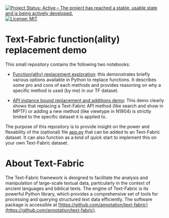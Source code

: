 [![Project Status: Active – The project has reached a stable, usable state and is being actively developed.](https://www.repostatus.org/badges/latest/active.svg)](https://www.repostatus.org/#active) [![License: MIT](https://img.shields.io/badge/License-MIT-yellow.svg)](https://opensource.org/licenses/MIT)

# Text-Fabric function(ality) replacement demo

This small repository contains the following two notebooks:

- [Function(ality) replacement exploration](FunctionReplacementDemo.ipynb): this demonstrates briefly various options available in Python to replace functions. It describes some pro and cons of each methods and provides reasoning on why a specific method is used (by me) in our TF dataset.

- [API instance bound replacement and additions demo](test_two_TF_datasets.ipynb): This demo clearly shows that replacing a Text-Fabric API method (like search and show in MPTF) or adding a new method (like viewtype in N1904) is strictly limited to the specific dataset it is applied to.

The purpose of this repository is to provide insight on the power and flexability of the (optional) file [app.py](https://github.com/CenterBLC/N1904/blob/main/app/app.py) that can be added to an Text-Fabric dataset. It can also function as a kind of quick start to implement this on your own Text-Fabric dataset.

# About Text-Fabric

The Text-Fabric framework is designed to facilitate the analysis and manipulation of large-scale textual data, particularly in the context of ancient languages and biblical texts. The engine of Text-Fabric is its powerful Python library, which provides a comprehensive set of tools for processing and querying structured text data efficiently. The software package is accessible at [https://github.com/annotation/text-fabric](https://github.com/annotation/text-fabric).

